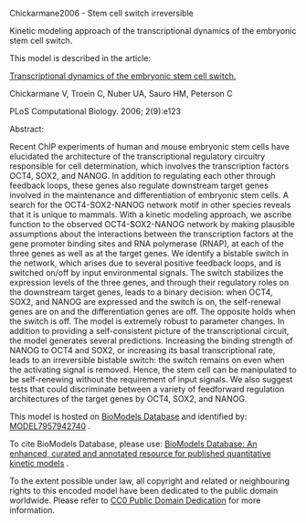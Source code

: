 

Chickarmane2006 - Stem cell switch irreversible

Kinetic modeling approach of the transcriptional dynamics of the embryonic
stem cell switch.

This model is described in the article:

[Transcriptional dynamics of the embryonic stem cell
switch.](http://identifiers.org/pubmed/16978048)

Chickarmane V, Troein C, Nuber UA, Sauro HM, Peterson C

PLoS Computational Biology. 2006; 2(9):e123

Abstract:

Recent ChIP experiments of human and mouse embryonic stem cells have
elucidated the architecture of the transcriptional regulatory circuitry
responsible for cell determination, which involves the transcription factors
OCT4, SOX2, and NANOG. In addition to regulating each other through feedback
loops, these genes also regulate downstream target genes involved in the
maintenance and differentiation of embryonic stem cells. A search for the
OCT4-SOX2-NANOG network motif in other species reveals that it is unique to
mammals. With a kinetic modeling approach, we ascribe function to the observed
OCT4-SOX2-NANOG network by making plausible assumptions about the interactions
between the transcription factors at the gene promoter binding sites and RNA
polymerase (RNAP), at each of the three genes as well as at the target genes.
We identify a bistable switch in the network, which arises due to several
positive feedback loops, and is switched on/off by input environmental
signals. The switch stabilizes the expression levels of the three genes, and
through their regulatory roles on the downstream target genes, leads to a
binary decision: when OCT4, SOX2, and NANOG are expressed and the switch is
on, the self-renewal genes are on and the differentiation genes are off. The
opposite holds when the switch is off. The model is extremely robust to
parameter changes. In addition to providing a self-consistent picture of the
transcriptional circuit, the model generates several predictions. Increasing
the binding strength of NANOG to OCT4 and SOX2, or increasing its basal
transcriptional rate, leads to an irreversible bistable switch: the switch
remains on even when the activating signal is removed. Hence, the stem cell
can be manipulated to be self-renewing without the requirement of input
signals. We also suggest tests that could discriminate between a variety of
feedforward regulation architectures of the target genes by OCT4, SOX2, and
NANOG.

This model is hosted on [BioModels Database](http://www.ebi.ac.uk/biomodels/)
and identified by:
[MODEL7957942740](http://identifiers.org/biomodels.db/MODEL7957942740) .

To cite BioModels Database, please use: [BioModels Database: An enhanced,
curated and annotated resource for published quantitative kinetic
models](http://identifiers.org/pubmed/20587024) .

To the extent possible under law, all copyright and related or neighbouring
rights to this encoded model have been dedicated to the public domain
worldwide. Please refer to [CC0 Public Domain
Dedication](http://creativecommons.org/publicdomain/zero/1.0/) for more
information.

